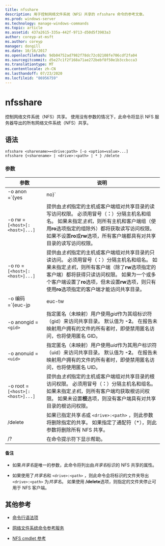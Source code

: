```yaml
---
title: nfsshare
description: 用于控制网络文件系统（NFS）共享的 nfsshare 命令的参考文章。
ms.prod: windows-server
ms.technology: manage-windows-commands
ms.topic: article
ms.assetid: 437a2615-335a-442f-9713-d50d5f3983a3
author: coreyp-at-msft
ms.author: coreyp
manager: dongill
ms.date: 10/16/2017
ms.openlocfilehash: 9db04752ad7982f78dc72c02108fe706cdf2fa04
ms.sourcegitcommit: d5e27c1f2f168a71ae272bebf8f50e1b3ccbcca3
ms.translationtype: MT
ms.contentlocale: zh-CN
ms.lasthandoff: 07/23/2020
ms.locfileid: "86956759"
---
```

# <a name="nfsshare"></a>nfsshare

控制网络文件系统（NFS）共享。 使用没有参数的情况下，此命令将显示 NFS 服务器导出的所有网络文件系统（NFS）共享。

## <a name="syntax"></a>语法

```
nfsshare <sharename>=<drive:path> [-o <option=value>...]
nfsshare {<sharename> | <drive>:<path> | * } /delete
```

### <a name="parameters"></a>参数

| 参数 | 说明 |
| --------- | ----------- |
| -o anon =`{yes|no}` | 指定匿名（未映射）用户是否可以访问共享目录。 |
| -o rw =`[<host>[:<host>]...]` | 提供由*主机*指定的主机或客户端组对共享目录的读写访问权限。 必须用冒号（**：**）分隔主机名和组名。 如果未指定*主机*，则所有主机和客户端组（使用**ro**选项指定的组除外）都将获取读写访问权限。 如果不设置**ro**或**rw**选项，所有客户端都具有对共享目录的读写访问权限。 |
| -o ro =`[<host>[:<host>]...]` | 提供由*主机*指定的主机或客户端组对共享目录的只读访问。 必须用冒号（**：**）分隔主机名和组名。 如果未指定*主机*，则所有客户端（除了**rw**选项指定的客户端）都将获得只读访问权限。 如果为一个或多个客户端设置了**ro**选项，但未设置**rw**选项，则只有使用**ro**选项指定的客户端才能访问共享目录。 |
| -o 编码 =`{euc-jp|euc-tw|euc-kr|shift-jis|Big5|Ksc5601|Gb2312-80|Ansi)` | 指定要在 NFS 共享上配置的语言编码。 只能在共享上使用一种语言。 此值可以包含以下任何值：<ul><li>**euc-jp：** 日语</li><li>**euc-幼圆：** 中文</li><li>**euc-kr：** 朝鲜语</li><li>shift-jis **：** 日语</li><li>**Big5：** 中文</li><li>**Ksc5601：** 朝鲜语</li><li>**Gb2312-80：** 简体中文</li><li>**Ansi：** ANSI 编码</li></ul> |
| -o anongid =`<gid>` | 指定匿名（未映射）用户使用*gid*作为其组标识符（gid）来访问共享目录。 默认值为 **-2**。 在报告未映射用户拥有的文件的所有者时，即使禁用匿名访问，也将使用匿名 GID。 |
| -o anonuid =`<uid>` | 指定匿名（未映射）用户使用*uid*作为其用户标识符（uid）来访问共享目录。 默认值为 **-2**。 在报告未映射用户拥有的文件的所有者时，即使禁用匿名访问，也将使用匿名 UID。 |
| -o root =`[<host>[:<host>]...]` | 提供由*主机*指定的主机或客户端组对共享目录的根访问权限。 必须用冒号（**：**）分隔主机名和组名。 如果未指定*主机*，则所有客户端均获取根访问权限。 如果未设置**根**选项，则没有客户端具有对共享目录的根访问权限。 |
| /delete | 如果已指定共享*名*或 `<drive>:<path>` ，则此参数将删除指定的共享。 如果指定了通配符（*），则此参数将删除所有 NFS 共享。 |
| /? | 在命令提示符下显示帮助。 |

#### <a name="remarks"></a>备注

- 如果*共享名*是唯一的参数，此命令将列出由*共享名*标识的 NFS 共享的属性。

- 如果使用了*共享名*和 `<drive>:<path>` ，则此命令会将标识的文件夹导出 `<drive>:<path>` 为*共享名*。 如果使用 **/delete**选项，则指定的文件夹停止可用于 NFS 客户端。

## <a name="additional-references"></a>其他参考

- [命令行语法项](command-line-syntax-key.md)

- [网络文件系统命令参考服务](services-for-network-file-system-command-reference.md)

- [NFS cmdlet 参考](/powershell/module/nfs)
